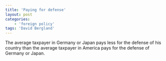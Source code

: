 ```yaml
---
title: 'Paying for defense'
layout: post
categories:
    - 'foreign policy'
tags: 'David Bergland'
---
```


The average taxpayer in Germany or Japan pays less for the defense of his country than the average taxpayer in America pays for the defense of Germany or Japan.